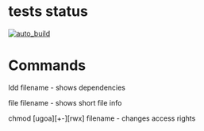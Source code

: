 # tests status
[![auto_build](https://github.com/polinavinograd/courses/actions/workflows/main.yml/badge.svg?branch=main&event=push)](https://github.com/polinavinograd/courses/actions/workflows/main.yml)

# Commands
ldd filename - shows dependencies

file filename - shows short file info

chmod [ugoa][+-][rwx] filename - changes access rights
